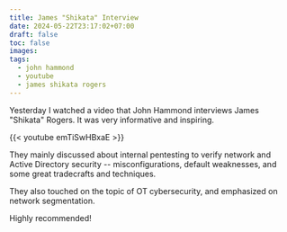 ```yaml
---
title: James "Shikata" Interview
date: 2024-05-22T23:17:02+07:00
draft: false
toc: false
images:
tags:
  - john hammond
  - youtube
  - james shikata rogers
---
```


Yesterday I watched a video that John Hammond interviews James "Shikata" Rogers. It was very informative and inspiring.

{{< youtube emTiSwHBxaE >}}

They mainly discussed about internal pentesting to verify network and Active Directory security -- misconfigurations, default weaknesses, and some great tradecrafts and techniques.

They also touched on the topic of OT cybersecurity, and emphasized on network segmentation.

Highly recommended!
